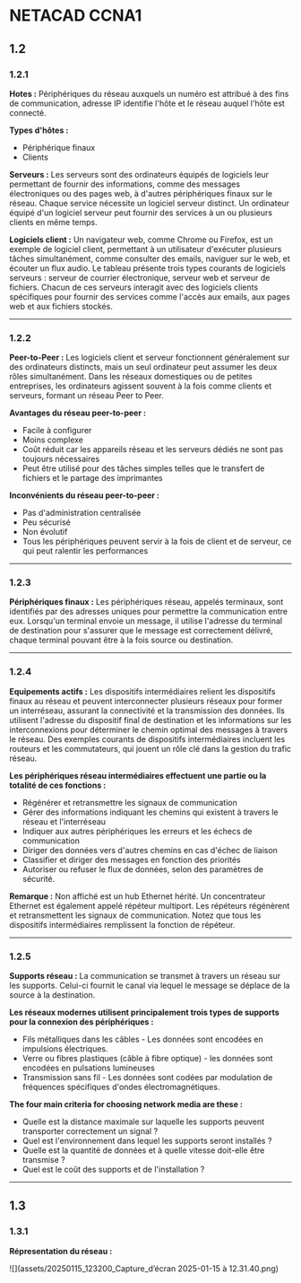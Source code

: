 # NETACAD CCNA1

## 1.2

### 1.2.1

**Hotes :** Périphériques du réseau auxquels un numéro est attribué à des fins de communication, adresse IP identifie l'hôte et le réseau auquel l'hôte est connecté.

**Types d'hôtes :**

- Périphérique finaux
- Clients

**Serveurs :**
Les serveurs sont des ordinateurs équipés de logiciels leur permettant de fournir des informations, comme des messages électroniques ou des pages web, à d'autres périphériques finaux sur le réseau.
Chaque service nécessite un logiciel serveur distinct.
Un ordinateur équipé d'un logiciel serveur peut fournir des services à un ou plusieurs clients en même temps.

**Logiciels client :**
Un navigateur web, comme Chrome ou Firefox, est un exemple de logiciel client, permettant à un utilisateur d'exécuter plusieurs tâches simultanément, comme consulter des emails, naviguer sur le web, et écouter un flux audio. Le tableau présente trois types courants de logiciels serveurs : serveur de courrier électronique, serveur web et serveur de fichiers. Chacun de ces serveurs interagit avec des logiciels clients spécifiques pour fournir des services comme l'accès aux emails, aux pages web et aux fichiers stockés.

---

### 1.2.2

**Peer-to-Peer :**
Les logiciels client et serveur fonctionnent généralement sur des ordinateurs distincts, mais un seul ordinateur peut assumer les deux rôles simultanément. Dans les réseaux domestiques ou de petites entreprises, les ordinateurs agissent souvent à la fois comme clients et serveurs, formant un réseau Peer to Peer.

**Avantages du réseau peer-to-peer :**

- Facile à configurer
- Moins complexe
- Coût réduit car les appareils réseau et les serveurs dédiés ne sont pas toujours nécessaires
- Peut être utilisé pour des tâches simples telles que le transfert de fichiers et le partage des imprimantes

**Inconvénients du réseau peer-to-peer :**

- Pas d'administration centralisée
- Peu sécurisé
- Non évolutif
- Tous les périphériques peuvent servir à la fois de client et de serveur, ce qui peut ralentir les performances

---

### 1.2.3

**Périphériques finaux :**
Les périphériques réseau, appelés terminaux, sont identifiés par des adresses uniques pour permettre la communication entre eux. Lorsqu'un terminal envoie un message, il utilise l'adresse du terminal de destination pour s'assurer que le message est correctement délivré, chaque terminal pouvant être à la fois source ou destination.

---

### 1.2.4

**Equipements actifs :**
Les dispositifs intermédiaires relient les dispositifs finaux au réseau et peuvent interconnecter plusieurs réseaux pour former un interréseau, assurant la connectivité et la transmission des données. Ils utilisent l'adresse du dispositif final de destination et les informations sur les interconnexions pour déterminer le chemin optimal des messages à travers le réseau. Des exemples courants de dispositifs intermédiaires incluent les routeurs et les commutateurs, qui jouent un rôle clé dans la gestion du trafic réseau.

**Les périphériques réseau intermédiaires effectuent une partie ou la totalité de ces fonctions :**

- Régénérer et retransmettre les signaux de communication
- Gérer des informations indiquant les chemins qui existent à travers le réseau et l'interréseau
- Indiquer aux autres périphériques les erreurs et les échecs de communication
- Diriger des données vers d'autres chemins en cas d'échec de liaison
- Classifier et diriger des messages en fonction des priorités
- Autoriser ou refuser le flux de données, selon des paramètres de sécurité.

**Remarque :** Non affiché est un hub Ethernet hérité. Un concentrateur Ethernet est également appelé répéteur multiport. Les répéteurs régénèrent et retransmettent les signaux de communication. Notez que tous les dispositifs intermédiaires remplissent la fonction de répéteur.

---

### 1.2.5

**Supports réseau :**
La communication se transmet à travers un réseau sur les supports. Celui-ci fournit le canal via lequel le message se déplace de la source à la destination.

**Les réseaux modernes utilisent principalement trois types de supports pour la connexion des périphériques :**

- Fils métalliques dans les câbles - Les données sont encodées en impulsions électriques.
- Verre ou fibres plastiques (câble à fibre optique) - les données sont encodées en pulsations lumineuses
- Transmission sans fil - Les données sont codées par modulation de fréquences spécifiques d'ondes électromagnétiques.

**The four main criteria for choosing network media are these :**

- Quelle est la distance maximale sur laquelle les supports peuvent transporter correctement un signal ?
- Quel est l'environnement dans lequel les supports seront installés ?
- Quelle est la quantité de données et à quelle vitesse doit-elle être transmise ?
- Quel est le coût des supports et de l'installation ?

---

## 1.3

### 1.3.1

**Répresentation du réseau :**

![](assets/20250115_123200_Capture_d’écran 2025-01-15 à 12.31.40.png)
